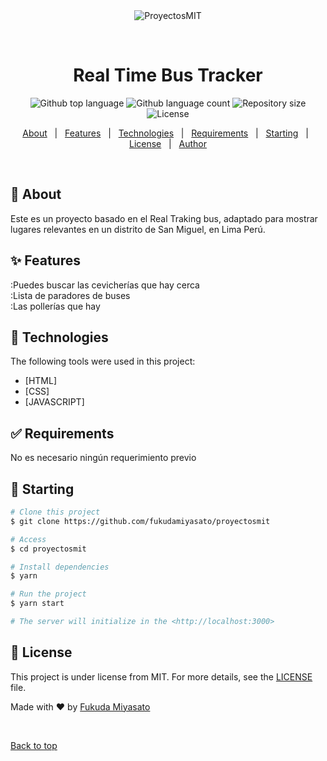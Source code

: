 <div align="center" id="top"> 
  <img src="./.github/app.gif" alt="ProyectosMIT" />

  &#xa0;

  <!-- <a href="https://proyectosmit.netlify.app">Demo</a> -->
</div>

<h1 align="center">Real Time Bus Tracker</h1>

<p align="center">
  <img alt="Github top language" src="https://img.shields.io/github/languages/top/{{YOUR_GITHUB_USERNAME}}/proyectosmit?color=56BEB8">

  <img alt="Github language count" src="https://img.shields.io/github/languages/count/{{YOUR_GITHUB_USERNAME}}/proyectosmit?color=56BEB8">

  <img alt="Repository size" src="https://img.shields.io/github/repo-size/{{YOUR_GITHUB_USERNAME}}/proyectosmit?color=56BEB8">

  <img alt="License" src="https://img.shields.io/github/license/{{YOUR_GITHUB_USERNAME}}/proyectosmit?color=56BEB8">

</p>

<!-- Status -->

<!-- <h4 align="center"> 
	🚀 Traqueo de ubicaciones para los diferentes servicios que tiene un distrito.
</h4> 

<hr> -->

<p align="center">
  <a href="#dart-about">About</a> &#xa0; | &#xa0; 
  <a href="#sparkles-features">Features</a> &#xa0; | &#xa0;
  <a href="#rocket-technologies">Technologies</a> &#xa0; | &#xa0;
  <a href="#white_check_mark-requirements">Requirements</a> &#xa0; | &#xa0;
  <a href="#checkered_flag-starting">Starting</a> &#xa0; | &#xa0;
  <a href="#memo-license">License</a> &#xa0; | &#xa0;
  <a href="https://github.com/{{YOUR_GITHUB_USERNAME}}" target="_blank">Author</a>
</p>

<br>

## :dart: About ##

Este es un proyecto basado en el Real Traking bus, adaptado para mostrar lugares relevantes en un distrito de San Miguel, en Lima Perú.

## :sparkles: Features ##

:Puedes buscar las cevicherías que hay cerca\
:Lista de paradores de buses\
:Las pollerías que hay

## :rocket: Technologies ##

The following tools were used in this project:

- [HTML]
- [CSS]
- [JAVASCRIPT]

## :white_check_mark: Requirements ##

No es necesario ningún requerimiento previo

## :checkered_flag: Starting ##

```bash
# Clone this project
$ git clone https://github.com/fukudamiyasato/proyectosmit

# Access
$ cd proyectosmit

# Install dependencies
$ yarn

# Run the project
$ yarn start

# The server will initialize in the <http://localhost:3000>
```

## :memo: License ##

This project is under license from MIT. For more details, see the [LICENSE](LICENSE.md) file.


Made with :heart: by <a href="https://github.com/fukudamiyasato" target="_blank">Fukuda Miyasato</a>

&#xa0;

<a href="#top">Back to top</a>
